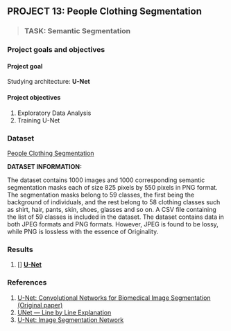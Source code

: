 ## PROJECT 13: People Clothing Segmentation

> ### TASK: Semantic Segmentation

### Project goals and objectives

#### Project goal

Studying architecture: **U-Net**


#### Project objectives

1. Exploratory Data Analysis
2. Training U-Net


### Dataset

[People Clothing Segmentation](https://www.kaggle.com/rajkumarl/people-clothing-segmentation)

**DATASET INFORMATION:**

The dataset contains 1000 images and 1000 corresponding semantic segmentation masks each of size 825 pixels by 550 pixels in PNG format. The segmentation masks belong to 59 classes, the first being the background of individuals, and the rest belong to 58 clothing classes such as shirt, hair, pants, skin, shoes, glasses and so on. A CSV file containing the list of 59 classes is included in the dataset. The dataset contains data in both JPEG formats and PNG formats. However, JPEG is found to be lossy, while PNG is lossless with the essence of Originality.

### Results

1. [] [**U-Net**]()


### References

1. [U-Net: Convolutional Networks for Biomedical Image Segmentation (Original paper)](https://arxiv.org/pdf/1505.04597v1.pdf)
2. [UNet — Line by Line Explanation](https://towardsdatascience.com/unet-line-by-line-explanation-9b191c76baf5)
3. [U-Net: Image Segmentation Network](https://neurohive.io/en/popular-networks/u-net/)
